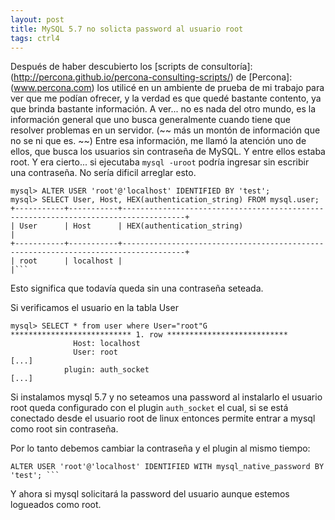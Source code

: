 ```yaml
---
layout: post
title: MySQL 5.7 no solicta password al usuario root
tags: ctrl4
---
```


Después de haber descubierto los [scripts de consultoría]:(http://percona.github.io/percona-consulting-scripts/) de [Percona]:(www.percona.com) los utilicé en un ambiente de prueba de mi trabajo para ver que me podían ofrecer, y la verdad es que quedé bastante contento, ya que brinda bastante información.
A ver... no es nada del otro mundo, es la información general que uno busca generalmente cuando tiene que resolver problemas en un servidor. (~~ más un montón de información que no se ni que es. ~~)
Entre esa información, me llamó la atención uno de ellos, que busca los usuarios sin contraseña de MySQL. Y entre ellos estaba root. Y era cierto... si ejecutaba `mysql -uroot` podría ingresar sin escribir una contraseña. No sería dificil arreglar esto.

    mysql> ALTER USER 'root'@'localhost' IDENTIFIED BY 'test';
    mysql> SELECT User, Host, HEX(authentication_string) FROM mysql.user;
    +-----------+-----------+------------------------------------------------------------------------------------+
    | User      | Host      | HEX(authentication_string)                                                         |
    +-----------+-----------+------------------------------------------------------------------------------------+
    | root      | localhost |                                                                                    |```


Esto significa que todavía queda sin una contraseña seteada.

Si verificamos el usuario en la tabla User
   
    mysql> SELECT * from user where User="root"G
    *************************** 1. row ***************************
                  Host: localhost
                  User: root
    [...]
                plugin: auth_socket
    [...]

Si instalamos mysql 5.7 y no seteamos una password al instalarlo el usuario root queda configurado con el plugin `auth_socket` el cual, si se está conectado desde el usuario root de linux entonces permite entrar a mysql como root sin contraseña.

Por lo tanto debemos cambiar la contraseña y el plugin al mismo tiempo:
    
    ALTER USER 'root'@'localhost' IDENTIFIED WITH mysql_native_password BY 'test'; ```

Y ahora si mysql solicitará la password del usuario aunque estemos logueados como root.

